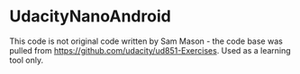 # UdacityNanoAndroid
This code is not original code written by Sam Mason - the code base was pulled from https://github.com/udacity/ud851-Exercises. Used as a learning tool only.

